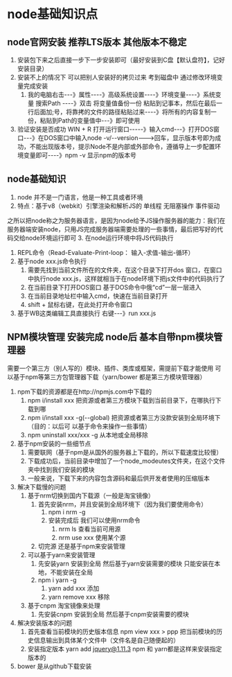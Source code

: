 # node基础知识点
## node官网安装  推荐LTS版本  其他版本不稳定
1. 安装包下来之后直接一步下一步安装即可（最好安装到C盘【默认盘符】，记好安装目录）
2. 安装不上的情况下  可以把别人安装好的拷贝过来  考到磁盘中  通过修改环境变量完成安装
   1. 我的电脑右击---》属性----》高级系统设置----》环境变量----》系统变量 搜索Path
     ----》双击 将变量值备份一份 粘贴到记事本，然后在最后一行后面加;号，将靠拷的文件的路径粘贴过来----》将所有的内容复制一份，粘贴到Path的变量值中---》即可使用
3. 验证安装是否成功  WIN + R 打开运行窗口-----》输入cmd---》打开DOS窗口---》在DOS窗口中输入node -v/--version--->回车，显示版本号即为成功，不能出现版本号，提示Node不是内部或外部命令，遵循导上一步配置环境变量即可----》npm -v 显示npm的版本号
## node基础知识
1. node 并不是一门语言，他是一种工具或者环境
2. 特点：基于v8（webkit）引擎渲染和解析JS的
         单线程
         无阻塞操作
         事件驱动

之所以把node称之为服务器语言，是因为node给予JS操作服务器的能力：我们在服务器端安装node，只用JS完成服务器端需要处理的一些事情，最后把写好的代码交给node环境运行即可
3. 在node运行环境中将JS代码执行
   1. REPL命令（Read-Evaluate-Print-loop： 输入-求值-输出-循环） 
   2. 基于node xxx.js命令执行  
       1. 需要先找到当前文件所在的文件夹，在这个目录下打开dos
          窗口，在窗口中执行node xxx.js，这样就相当于在node环境下把js文件中的代码执行了
       2. 在当前目录下打开DOS窗口   基于DOS命令中俄“cd”一层一层进入
       3. 在当前目录地址栏中输入cmd，快速在当前目录打开
       4. shift + 鼠标右键，在此处打开命令窗口
   3. 基于WB这类编辑工具直接执行  右键---》run xxx.js  
## NPM模块管理  安装完成 node后 基本自带npm模块管理器
需要一个第三方（别人写的）模块、插件、类库或框架，需提前下载才能使用
 可以基于npm等第三方包管理器下载（yarn/bower 都是第三方模块管理器）
 1. npm下载的资源都是在http://npmjs.com中下载的 
     1. npm i/install xxx  把资源或者第三方模块下载到当前目录下，在哪执行下载到哪
     2. npm i/install xxx -g(--global) 把资源或者第三方没款安装到全局环境下（目的：以后可 以基于命令来操作一些事情）
     3. npm uninstall xxx/xxx -g 从本地或全局移除
2.  基于npm安装的一些细节点 
    1. 需要联网（基于npm是从国外的服务器上下载的，所以下载速度比较慢）
    2.  下载成功后，当前目录中增加了一个node_modeutes文件夹，在这个文件夹中找到我们安装的模块
    3. 一般来说，下载下来的内容包含源码和最后供开发者使用的压缩版本
3. 解决下载慢的问题 
   1. 基于nrm切换到国内下载源（一般是淘宝镜像）
       1. 首先安装nrm，并且安装到全局环境下（因为我们要使用命令）
          1. npm i nrm -g
          2. 安装完成后 我们可以使用nrm命令
              1. nrm ls 查看当前可用源
              2. nrm use xxx 使用某个源
      2. 切完源 还是基于npm来安装管理
   2. 可以基于yarn来安装管理
      1. 先安装yarn 安装到全局 然后基于yarn安装需要的模块 只能安装在本地，不能安装在全局
      2. npm i yarn -g  
          1. yarn add xxx  添加
          2. yarn remove xxx  移除
   3. 基于cnpm 淘宝镜像来处理
      1. 先安装cnpm  安装到全局 然后基于cnpm安装需要的模块
4. 解决安装版本的问题
   1. 首先查看当前模块的历史版本信息 npm view xxx > ppp 把当前模块的历史信息输出到具体某个文件中（文件名是自己随便起的）     
   2. 安装指定版本  yarn add jquery@1.11.3 npm 和 yarn都是这样来安装指定版本的
5. bower 是从github下载安装